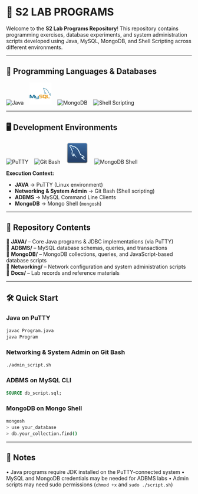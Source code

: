 # 🎯 S2 LAB PROGRAMS

Welcome to the **S2 Lab Programs Repository**! This repository contains programming exercises, database experiments, and system administration scripts developed using Java, MySQL, MongoDB, and Shell Scripting across different environments.

---

## 🚀 Programming Languages & Databases

<p align="left">
  <img src="https://static-00.iconduck.com/assets.00/applications-java-icon-1024x1014-rsql1w5w.png" width="60" height="60" alt="Java">
  &nbsp;&nbsp;
  <img src="readme/mysql-original-wordmark.svg" width="60" height="60" alt="MySQL">
  &nbsp;&nbsp;
  <img src="https://www.svgrepo.com/show/331488/mongodb.svg" width="60" height="60" alt="MongoDB">
  &nbsp;&nbsp;
  <img src="https://e7.pngegg.com/pngimages/48/567/png-clipart-bash-shell-script-command-line-interface-z-shell-shell-rectangle-logo.png" width="60" height="60" alt="Shell Scripting">
</p>

---

## 🖥️ Development Environments

<p align="left">
  <img src="https://upload.wikimedia.org/wikipedia/commons/thumb/3/30/PuTTY_Icon_upstream.svg/640px-PuTTY_Icon_upstream.svg.png" width="60" height="60" alt="PuTTY" title="Java Programs">
  &nbsp;&nbsp;
  <img src="https://icon-library.com/images/git-icon/git-icon-28.jpg" width="60" height="60" alt="Git Bash" title="System Administration">
  &nbsp;&nbsp;
  <img src="readme/mysqlworkbench.svg" width="60" height="60" alt="MySQL CLI" title="MySQL CLI">
  &nbsp;&nbsp;
  <img src="https://www.svgrepo.com/show/331488/mongodb.svg" width="60" height="60" alt="MongoDB Shell" title="Mongo Shell">
</p>

**Execution Context:**
- **JAVA** → PuTTY (Linux environment)  
- **Networking & System Admin** → Git Bash (Shell scripting)  
- **ADBMS** → MySQL Command Line Clients  
- **MongoDB** → Mongo Shell (`mongosh`)

---

## 📂 Repository Contents

🔹 **JAVA/** – Core Java programs & JDBC implementations (via PuTTY)  
🔹 **ADBMS/** – MySQL database schemas, queries, and transactions  
🔹 **MongoDB/** – MongoDB collections, queries, and JavaScript-based database scripts  
🔹 **Networking/** – Network configuration and system administration scripts  
🔹 **Docs/** – Lab records and reference materials  

---

## 🛠️ Quick Start

### Java on PuTTY
```bash
javac Program.java
java Program
````

### Networking & System Admin on Git Bash

```bash
./admin_script.sh
```

### ADBMS on MySQL CLI

```sql
SOURCE db_script.sql;
```

### MongoDB on Mongo Shell

```bash
mongosh
> use your_database
> db.your_collection.find()
```

---

## 📌 Notes

• Java programs require JDK installed on the PuTTY-connected system
• MySQL and MongoDB credentials may be needed for ADBMS labs
• Admin scripts may need sudo permissions (`chmod +x` and `sudo ./script.sh`)
